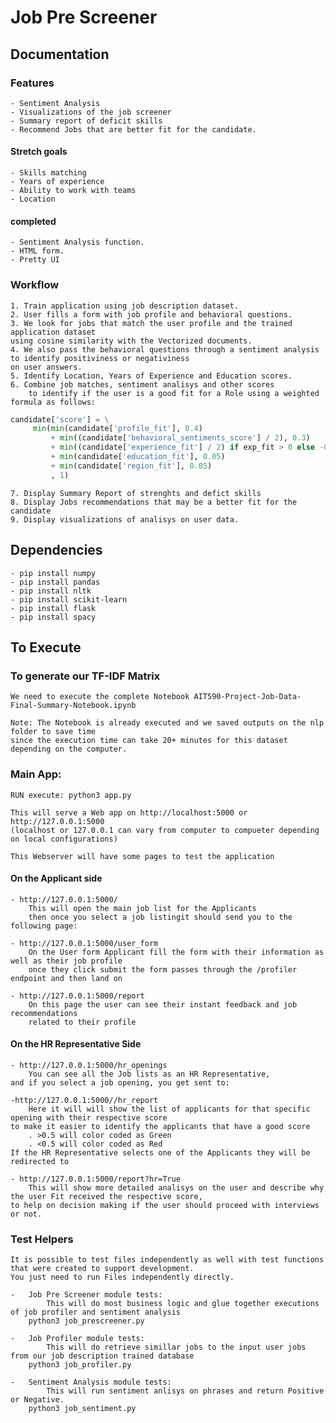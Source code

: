 # Job Pre Screener

## Documentation

### Features

    - Sentiment Analysis
    - Visualizations of the job screener
    - Summary report of deficit skills
    - Recommend Jobs that are better fit for the candidate.

#### Stretch goals

    - Skills matching
    - Years of experience
    - Ability to work with teams
    - Location

#### completed

    - Sentiment Analysis function.
    - HTML form.
    - Pretty UI 

### Workflow

    1. Train application using job description dataset.
    2. User fills a form with job profile and behavioral questions.
    3. We look for jobs that match the user profile and the trained application dataset 
    using cosine similarity with the Vectorized documents.   
    4. We also pass the behavioral questions through a sentiment analysis to identify positiviness or negativiness 
    on user answers.
    5. Identify Location, Years of Experience and Education scores.
    6. Combine job matches, sentiment analisys and other scores 
        to identify if the user is a good fit for a Role using a weighted formula as follows:
   
   ```python 
   candidate['score'] = \
        min(min(candidate['profile_fit'], 0.4)
            + min((candidate['behavioral_sentiments_score'] / 2), 0.3)
            + min((candidate['experience_fit'] / 2) if exp_fit > 0 else -0.2, 0.2)
            + min(candidate['education_fit'], 0.05)
            + min(candidate['region_fit'], 0.05)
            , 1)
   ``` 
    
    7. Display Summary Report of strenghts and defict skills
    8. Display Jobs recommendations that may be a better fit for the candidate
    9. Display visualizations of analisys on user data.

## Dependencies

    - pip install numpy
    - pip install pandas
    - pip install nltk
    - pip install scikit-learn
    - pip install flask
    - pip install spacy

## To Execute

### To generate our TF-IDF Matrix
    We need to execute the complete Notebook AIT590-Project-Job-Data-Final-Summary-Notebook.ipynb
    
    Note: The Notebook is already executed and we saved outputs on the nlp folder to save time
    since the execution time can take 20+ minutes for this dataset depending on the computer.

### Main App:

    RUN execute: python3 app.py
    
    This will serve a Web app on http://localhost:5000 or http://127.0.0.1:5000
    (localhost or 127.0.0.1 can vary from computer to compueter depending on local configurations)
    
    This Webserver will have some pages to test the application

#### On the Applicant side

    - http://127.0.0.1:5000/
        This will open the main job list for the Applicants
        then once you select a job listingit should send you to the following page:
    
    - http://127.0.0.1:5000/user_form
        On the User form Applicant fill the form with their information as well as their job profile
        once they click submit the form passes through the /profiler endpoint and then land on
    
    - http://127.0.0.1:5000/report
        On this page the user can see their instant feedback and job recommendations
        related to their profile

#### On the HR Representative Side

    - http://127.0.0.1:5000/hr_openings
        You can see all the Job lists as an HR Representative,
    and if you select a job opening, you get sent to:
    
    -http://127.0.0.1:5000//hr_report 
        Here it will will show the list of applicants for that specific opening with their respective score
    to make it easier to identify the applicants that have a good score 
        . >0.5 will color coded as Green
        . <0.5 will color coded as Red
    If the HR Representative selects one of the Applicants they will be redirected to
    
    - http://127.0.0.1:5000/report?hr=True
        This will show more detailed analisys on the user and describe why the user Fit received the respective score, 
    to help on decision making if the user should proceed with interviews or not.


### Test Helpers
    It is possible to test files independently as well with test functions that were created to support development.
    You just need to run Files independently directly.

    -   Job Pre Screener module tests:
            This will do most business logic and glue together executions of job profiler and sentiment analysis
        python3 job_prescreener.py
    
    -   Job Profiler module tests:
            This will do retrieve simillar jobs to the input user jobs from our job description trained database 
        python3 job_profiler.py

    -   Sentiment Analysis module tests:
            This will run sentiment anlisys on phrases and return Positive or Negative.
        python3 job_sentiment.py
